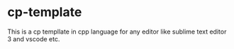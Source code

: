 # cp-template
This is a cp templlate in cpp language for any editor like sublime text editor 3 and vscode etc.
